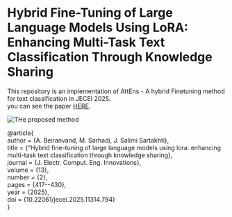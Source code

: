 # Hybrid Fine-Tuning of Large Language Models Using LoRA: Enhancing Multi-Task Text Classification Through Knowledge Sharing

This repository is an implementation of AttEns - A hybrid Finetuning method for text classification in JECEI 2025.  
you can see the paper [HERE](https://jecei.sru.ac.ir/article_2303_af3def78c9c37bf642b72562f6210c53.pdf). 

![THe proposed method](https://i.postimg.cc/FHL2xFTH/111.png)


@article{  
  author    = {A. Beiranvand, M. Sarhadi, J. Salimi Sartakhti},  
  title     = {“Hybrid fine-tuning of large language models using lora: enhancing multi-task text classification through knowledge sharing},  
  journal   = {J. Electr. Comput. Eng. Innovations},  
  volume    = {13},  
  number    = {2},  
  pages     = {417--430},  
  year      = {2025},  
  doi       = {10.22061/jecei.2025.11314.794}  
}  
